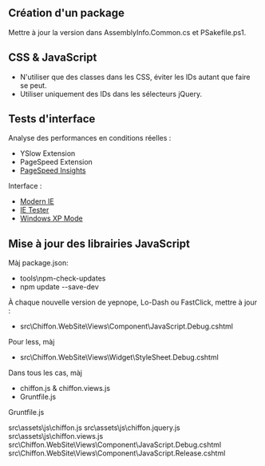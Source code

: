 Création d'un package
---------------------

Mettre à jour la version dans AssemblyInfo.Common.cs et PSakefile.ps1.

CSS & JavaScript
----------------

* N'utiliser que des classes dans les CSS, éviter les IDs autant que faire se peut.
* Utiliser uniquement des IDs dans les sélecteurs jQuery.

Tests d'interface
-----------------

Analyse des performances en conditions réelles :
* YSlow Extension
* PageSpeed Extension
* [PageSpeed Insights](http://developers.google.com/speed/pagespeed/insights/)

Interface :
* [Modern IE](http://www.modern.ie/)
* [IE Tester](http://my-debugbar.com/wiki/IETester/HomePage)
* [Windows XP Mode](http://windows.microsoft.com/en-us/windows7/products/features/windows-xp-mode)


Mise à jour des librairies JavaScript
-------------------------------------

Màj package.json:
- tools\npm-check-updates
- npm update --save-dev

À chaque nouvelle version de yepnope, Lo-Dash ou FastClick, mettre à jour :
- src\Chiffon.WebSite\Views\Component\JavaScript.Debug.cshtml

Pour less, màj
- src\Chiffon.WebSite\Views\Widget\StyleSheet.Debug.cshtml

Dans tous les cas, màj
- chiffon.js & chiffon.views.js
- Gruntfile.js

Gruntfile.js

src\assets\js\chiffon.js
src\assets\js\chiffon.jquery.js
src\assets\js\chiffon.views.js
src\Chiffon.WebSite\Views\Component\JavaScript.Debug.cshtml
src\Chiffon.WebSite\Views\Component\JavaScript.Release.cshtml
